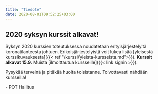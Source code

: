 ```yaml
---
title: "Tiedote"
date: 2020-08-01T09:52:25+03:00
---
```


## 2020 syksyn kurssit alkavat!

Syksyn 2020 kurssien toteutuksessa noudatetaan erityisjärjestelyitä koronatilanteesta johtuen. Erikoisjärjestelyistä voit lukea lisää [yleisestä kurssikuvauksesta]({{< ref "/kurssi/yleista-kursseista.md">}}). **Kurssit alkavat 15.9.** Muista [ilmoittautua kursseille]({{< link signin >}}).

Pysykää terveinä ja pitäkää huolta toisistanne. Toivottavasti nähdään kursseilla!

\-  POT Hallitus
